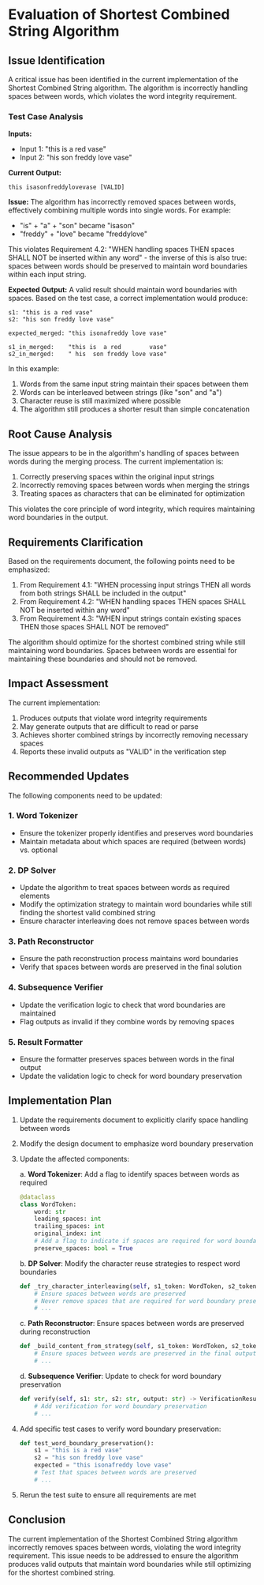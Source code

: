 # Evaluation of Shortest Combined String Algorithm

## Issue Identification

A critical issue has been identified in the current implementation of the Shortest Combined String algorithm. The algorithm is incorrectly handling spaces between words, which violates the word integrity requirement.

### Test Case Analysis

**Inputs:**
- Input 1: "this is a red vase"
- Input 2: "his son freddy love vase"

**Current Output:**
```
this isasonfreddylovevase [VALID]
```

**Issue:**
The algorithm has incorrectly removed spaces between words, effectively combining multiple words into single words. For example:
- "is" + "a" + "son" became "isason"
- "freddy" + "love" became "freddylove"

This violates Requirement 4.2: "WHEN handling spaces THEN spaces SHALL NOT be inserted within any word" - the inverse of this is also true: spaces between words should be preserved to maintain word boundaries within each input string.

**Expected Output:**
A valid result should maintain word boundaries with spaces. Based on the test case, a correct implementation would produce:

```
s1: "this is a red vase"
s2: "his son freddy love vase"

expected_merged: "this isonafreddy love vase"

s1_in_merged:    "this is  a red        vase"
s2_in_merged:    " his  son freddy love vase"
```

In this example:
1. Words from the same input string maintain their spaces between them
2. Words can be interleaved between strings (like "son" and "a")
3. Character reuse is still maximized where possible
4. The algorithm still produces a shorter result than simple concatenation

## Root Cause Analysis

The issue appears to be in the algorithm's handling of spaces between words during the merging process. The current implementation is:

1. Correctly preserving spaces within the original input strings
2. Incorrectly removing spaces between words when merging the strings
3. Treating spaces as characters that can be eliminated for optimization

This violates the core principle of word integrity, which requires maintaining word boundaries in the output.

## Requirements Clarification

Based on the requirements document, the following points need to be emphasized:

1. From Requirement 4.1: "WHEN processing input strings THEN all words from both strings SHALL be included in the output"
2. From Requirement 4.2: "WHEN handling spaces THEN spaces SHALL NOT be inserted within any word"
3. From Requirement 4.3: "WHEN input strings contain existing spaces THEN those spaces SHALL NOT be removed"

The algorithm should optimize for the shortest combined string while still maintaining word boundaries. Spaces between words are essential for maintaining these boundaries and should not be removed.

## Impact Assessment

The current implementation:

1. Produces outputs that violate word integrity requirements
2. May generate outputs that are difficult to read or parse
3. Achieves shorter combined strings by incorrectly removing necessary spaces
4. Reports these invalid outputs as "VALID" in the verification step

## Recommended Updates

The following components need to be updated:

### 1. Word Tokenizer

- Ensure the tokenizer properly identifies and preserves word boundaries
- Maintain metadata about which spaces are required (between words) vs. optional

### 2. DP Solver

- Update the algorithm to treat spaces between words as required elements
- Modify the optimization strategy to maintain word boundaries while still finding the shortest valid combined string
- Ensure character interleaving does not remove spaces between words

### 3. Path Reconstructor

- Ensure the path reconstruction process maintains word boundaries
- Verify that spaces between words are preserved in the final solution

### 4. Subsequence Verifier

- Update the verification logic to check that word boundaries are maintained
- Flag outputs as invalid if they combine words by removing spaces

### 5. Result Formatter

- Ensure the formatter preserves spaces between words in the final output
- Update the validation logic to check for word boundary preservation

## Implementation Plan

1. Update the requirements document to explicitly clarify space handling between words
2. Modify the design document to emphasize word boundary preservation
3. Update the affected components:

   a. **Word Tokenizer**: Add a flag to identify spaces between words as required
   ```python
   @dataclass
   class WordToken:
       word: str
       leading_spaces: int
       trailing_spaces: int
       original_index: int
       # Add a flag to indicate if spaces are required for word boundary preservation
       preserve_spaces: bool = True
   ```

   b. **DP Solver**: Modify the character reuse strategies to respect word boundaries
   ```python
   def _try_character_interleaving(self, s1_token: WordToken, s2_token: WordToken) -> dict:
       # Ensure spaces between words are preserved
       # Never remove spaces that are required for word boundary preservation
       # ...
   ```

   c. **Path Reconstructor**: Ensure spaces between words are preserved during reconstruction
   ```python
   def _build_content_from_strategy(self, s1_token: WordToken, s2_token: WordToken, strategy: str) -> str:
       # Ensure spaces between words are preserved in the final output
       # ...
   ```

   d. **Subsequence Verifier**: Update to check for word boundary preservation
   ```python
   def verify(self, s1: str, s2: str, output: str) -> VerificationResult:
       # Add verification for word boundary preservation
       # ...
   ```

4. Add specific test cases to verify word boundary preservation:
   ```python
   def test_word_boundary_preservation():
       s1 = "this is a red vase"
       s2 = "his son freddy love vase"
       expected = "this isonafreddy love vase"
       # Test that spaces between words are preserved
       # ...
   ```

5. Rerun the test suite to ensure all requirements are met

## Conclusion

The current implementation of the Shortest Combined String algorithm incorrectly removes spaces between words, violating the word integrity requirement. This issue needs to be addressed to ensure the algorithm produces valid outputs that maintain word boundaries while still optimizing for the shortest combined string.